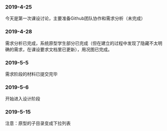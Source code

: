 ### 2019-4-25

今天是第一次课设讨论，主要准备Github团队协作和需求分析（未完成）

### 2019-4-28

需求分析已完成，系统原型学生部分已完成（但在建立的过程中发现了隐藏不太明确的需求，在课设要求文档里已更新），用况图已完成。

### 2019-5-5

需求阶段的材料已提交完毕

### 2019-5-6

开始进入设计阶段

### 2019-5-15

注意：原型的子目录变成下拉列表


